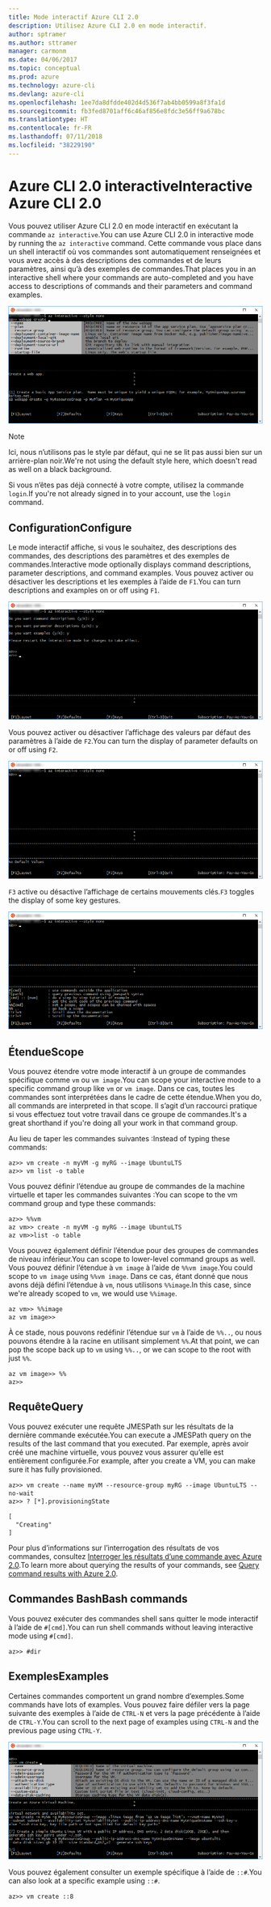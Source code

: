```yaml
---
title: Mode interactif Azure CLI 2.0
description: Utilisez Azure CLI 2.0 en mode interactif.
author: sptramer
ms.author: sttramer
manager: carmonm
ms.date: 04/06/2017
ms.topic: conceptual
ms.prod: azure
ms.technology: azure-cli
ms.devlang: azure-cli
ms.openlocfilehash: 1ee7da8dfdde402d4d536f7ab4bb0599a8f3fa1d
ms.sourcegitcommit: fb3fed8701aff6c46af856e8fdc3e56ff9a678bc
ms.translationtype: HT
ms.contentlocale: fr-FR
ms.lasthandoff: 07/11/2018
ms.locfileid: "38229190"
---
```

# <a name="interactive-azure-cli-20"></a><span data-ttu-id="f8701-103">Azure CLI 2.0 interactive</span><span class="sxs-lookup"><span data-stu-id="f8701-103">Interactive Azure CLI 2.0</span></span>

<span data-ttu-id="f8701-104">Vous pouvez utiliser Azure CLI 2.0 en mode interactif en exécutant la commande `az interactive`.</span><span class="sxs-lookup"><span data-stu-id="f8701-104">You can use Azure CLI 2.0 in interactive mode by running the `az interactive` command.</span></span>
<span data-ttu-id="f8701-105">Cette commande vous place dans un shell interactif où vos commandes sont automatiquement renseignées et vous avez accès à des descriptions des commandes et de leurs paramètres, ainsi qu’à des exemples de commandes.</span><span class="sxs-lookup"><span data-stu-id="f8701-105">That places you in an interactive shell where your commands are auto-completed and you have access to descriptions of commands and their parameters and command examples.</span></span>

![mode interactif](./media/interactive-azure-cli/webapp-create.png)

> [!NOTE]
> <span data-ttu-id="f8701-107">Ici, nous n’utilisons pas le style par défaut, qui ne se lit pas aussi bien sur un arrière-plan noir.</span><span class="sxs-lookup"><span data-stu-id="f8701-107">We're not using the default style here, which doesn't read as well on a black background.</span></span>

<span data-ttu-id="f8701-108">Si vous n’êtes pas déjà connecté à votre compte, utilisez la commande `login`.</span><span class="sxs-lookup"><span data-stu-id="f8701-108">If you're not already signed in to your account, use the `login` command.</span></span>

## <a name="configure"></a><span data-ttu-id="f8701-109">Configuration</span><span class="sxs-lookup"><span data-stu-id="f8701-109">Configure</span></span>

<span data-ttu-id="f8701-110">Le mode interactif affiche, si vous le souhaitez, des descriptions des commandes, des descriptions des paramètres et des exemples de commandes.</span><span class="sxs-lookup"><span data-stu-id="f8701-110">Interactive mode optionally displays command descriptions, parameter descriptions, and command examples.</span></span>
<span data-ttu-id="f8701-111">Vous pouvez activer ou désactiver les descriptions et les exemples à l’aide de `F1`.</span><span class="sxs-lookup"><span data-stu-id="f8701-111">You can turn descriptions and examples on or off using `F1`.</span></span>

![descriptions et exemples](./media/interactive-azure-cli/descriptions-and-examples.png)

<span data-ttu-id="f8701-113">Vous pouvez activer ou désactiver l’affichage des valeurs par défaut des paramètres à l’aide de `F2`.</span><span class="sxs-lookup"><span data-stu-id="f8701-113">You can turn the display of parameter defaults on or off using `F2`.</span></span>

![valeurs par défaut](./media/interactive-azure-cli/defaults.png)

<span data-ttu-id="f8701-115">`F3` active ou désactive l’affichage de certains mouvements clés.</span><span class="sxs-lookup"><span data-stu-id="f8701-115">`F3` toggles the display of some key gestures.</span></span>

![mouvements](./media/interactive-azure-cli/gestures.png)

## <a name="scope"></a><span data-ttu-id="f8701-117">Étendue</span><span class="sxs-lookup"><span data-stu-id="f8701-117">Scope</span></span>

<span data-ttu-id="f8701-118">Vous pouvez étendre votre mode interactif à un groupe de commandes spécifique comme `vm` ou `vm image`.</span><span class="sxs-lookup"><span data-stu-id="f8701-118">You can scope your interactive mode to a specific command group like `vm` or `vm image`.</span></span>
<span data-ttu-id="f8701-119">Dans ce cas, toutes les commandes sont interprétées dans le cadre de cette étendue.</span><span class="sxs-lookup"><span data-stu-id="f8701-119">When you do, all commands are interpreted in that scope.</span></span>
<span data-ttu-id="f8701-120">Il s’agit d’un raccourci pratique si vous effectuez tout votre travail dans ce groupe de commandes.</span><span class="sxs-lookup"><span data-stu-id="f8701-120">It's a great shorthand if you're doing all your work in that command group.</span></span>

<span data-ttu-id="f8701-121">Au lieu de taper les commandes suivantes :</span><span class="sxs-lookup"><span data-stu-id="f8701-121">Instead of typing these commands:</span></span>

```azurecli
az>> vm create -n myVM -g myRG --image UbuntuLTS
az>> vm list -o table
```

<span data-ttu-id="f8701-122">Vous pouvez définir l’étendue au groupe de commandes de la machine virtuelle et taper les commandes suivantes :</span><span class="sxs-lookup"><span data-stu-id="f8701-122">You can scope to the vm command group and type these commands:</span></span>

```azurecli
az>> %%vm
az vm>> create -n myVM -g myRG --image UbuntuLTS
az vm>>list -o table
```

<span data-ttu-id="f8701-123">Vous pouvez également définir l’étendue pour des groupes de commandes de niveau inférieur.</span><span class="sxs-lookup"><span data-stu-id="f8701-123">You can scope to lower-level command groups as well.</span></span>
<span data-ttu-id="f8701-124">Vous pouvez définir l’étendue à `vm image` à l’aide de `%%vm image`.</span><span class="sxs-lookup"><span data-stu-id="f8701-124">You could scope to `vm image` using `%%vm image`.</span></span>
<span data-ttu-id="f8701-125">Dans ce cas, étant donné que nous avons déjà défini l’étendue à `vm`, nous utilisons `%%image`.</span><span class="sxs-lookup"><span data-stu-id="f8701-125">In this case, since we're already scoped to `vm`, we would use `%%image`.</span></span>

```azurecli
az vm>> %%image
az vm image>>
```

<span data-ttu-id="f8701-126">À ce stade, nous pouvons redéfinir l’étendue sur `vm` à l’aide de `%%..`, ou nous pouvons étendre à la racine en utilisant simplement `%%`.</span><span class="sxs-lookup"><span data-stu-id="f8701-126">At that point, we can pop the scope back up to `vm` using `%%..`, or we can scope to the root with just `%%`.</span></span>

```azurecli
az vm image>> %%
az>>
```

## <a name="query"></a><span data-ttu-id="f8701-127">Requête</span><span class="sxs-lookup"><span data-stu-id="f8701-127">Query</span></span>

<span data-ttu-id="f8701-128">Vous pouvez exécuter une requête JMESPath sur les résultats de la dernière commande exécutée.</span><span class="sxs-lookup"><span data-stu-id="f8701-128">You can execute a JMESPath query on the results of the last command that you executed.</span></span>
<span data-ttu-id="f8701-129">Par exemple, après avoir créé une machine virtuelle, vous pouvez vous assurer qu’elle est entièrement configurée.</span><span class="sxs-lookup"><span data-stu-id="f8701-129">For example, after you create a VM, you can make sure it has fully provisioned.</span></span>

```azurecli
az>> vm create --name myVM --resource-group myRG --image UbuntuLTS --no-wait
az>> ? [*].provisioningState
```

```output
[
  "Creating"
]
```

<span data-ttu-id="f8701-130">Pour plus d’informations sur l’interrogation des résultats de vos commandes, consultez [Interroger les résultats d’une commande avec Azure 2.0](query-azure-cli.md).</span><span class="sxs-lookup"><span data-stu-id="f8701-130">To learn more about querying the results of your commands, see [Query command results with Azure 2.0](query-azure-cli.md).</span></span>

## <a name="bash-commands"></a><span data-ttu-id="f8701-131">Commandes Bash</span><span class="sxs-lookup"><span data-stu-id="f8701-131">Bash commands</span></span>

<span data-ttu-id="f8701-132">Vous pouvez exécuter des commandes shell sans quitter le mode interactif à l’aide de `#[cmd]`.</span><span class="sxs-lookup"><span data-stu-id="f8701-132">You can run shell commands without leaving interactive mode using `#[cmd]`.</span></span>

```azurecli
az>> #dir
```

## <a name="examples"></a><span data-ttu-id="f8701-133">Exemples</span><span class="sxs-lookup"><span data-stu-id="f8701-133">Examples</span></span>

<span data-ttu-id="f8701-134">Certaines commandes comportent un grand nombre d’exemples.</span><span class="sxs-lookup"><span data-stu-id="f8701-134">Some commands have lots of examples.</span></span>
<span data-ttu-id="f8701-135">Vous pouvez faire défiler vers la page suivante des exemples à l’aide de `CTRL-N` et vers la page précédente à l’aide de `CTRL-Y`.</span><span class="sxs-lookup"><span data-stu-id="f8701-135">You can scroll to the next page of examples using `CTRL-N` and the previous page using `CTRL-Y`.</span></span>

![exemples](./media/interactive-azure-cli/examples.png)

<span data-ttu-id="f8701-137">Vous pouvez également consulter un exemple spécifique à l’aide de `::#`.</span><span class="sxs-lookup"><span data-stu-id="f8701-137">You can also look at a specific example using `::#`.</span></span>

```azurecli
az>> vm create ::8
```
